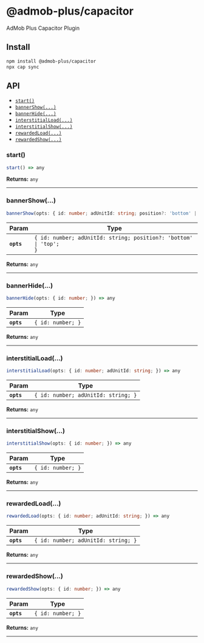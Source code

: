 # @admob-plus/capacitor

AdMob Plus Capacitor Plugin

## Install

```bash
npm install @admob-plus/capacitor
npx cap sync
```

## API

<docgen-index>

* [`start()`](#start)
* [`bannerShow(...)`](#bannershow)
* [`bannerHide(...)`](#bannerhide)
* [`interstitialLoad(...)`](#interstitialload)
* [`interstitialShow(...)`](#interstitialshow)
* [`rewardedLoad(...)`](#rewardedload)
* [`rewardedShow(...)`](#rewardedshow)

</docgen-index>

<docgen-api>
<!--Update the source file JSDoc comments and rerun docgen to update the docs below-->

### start()

```typescript
start() => any
```

**Returns:** <code>any</code>

--------------------


### bannerShow(...)

```typescript
bannerShow(opts: { id: number; adUnitId: string; position?: 'bottom' | 'top'; }) => any
```

| Param      | Type                                                                         |
| ---------- | ---------------------------------------------------------------------------- |
| **`opts`** | <code>{ id: number; adUnitId: string; position?: 'bottom' \| 'top'; }</code> |

**Returns:** <code>any</code>

--------------------


### bannerHide(...)

```typescript
bannerHide(opts: { id: number; }) => any
```

| Param      | Type                         |
| ---------- | ---------------------------- |
| **`opts`** | <code>{ id: number; }</code> |

**Returns:** <code>any</code>

--------------------


### interstitialLoad(...)

```typescript
interstitialLoad(opts: { id: number; adUnitId: string; }) => any
```

| Param      | Type                                           |
| ---------- | ---------------------------------------------- |
| **`opts`** | <code>{ id: number; adUnitId: string; }</code> |

**Returns:** <code>any</code>

--------------------


### interstitialShow(...)

```typescript
interstitialShow(opts: { id: number; }) => any
```

| Param      | Type                         |
| ---------- | ---------------------------- |
| **`opts`** | <code>{ id: number; }</code> |

**Returns:** <code>any</code>

--------------------


### rewardedLoad(...)

```typescript
rewardedLoad(opts: { id: number; adUnitId: string; }) => any
```

| Param      | Type                                           |
| ---------- | ---------------------------------------------- |
| **`opts`** | <code>{ id: number; adUnitId: string; }</code> |

**Returns:** <code>any</code>

--------------------


### rewardedShow(...)

```typescript
rewardedShow(opts: { id: number; }) => any
```

| Param      | Type                         |
| ---------- | ---------------------------- |
| **`opts`** | <code>{ id: number; }</code> |

**Returns:** <code>any</code>

--------------------

</docgen-api>
